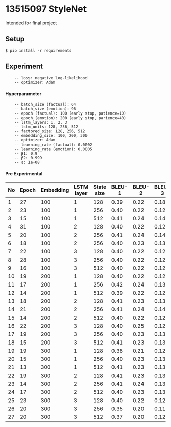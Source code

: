 # 13515097 StyleNet

Intended for final project

## Setup

```
$ pip install -r requirements
```

## Experiment

```
    -- loss: negative log-likelihood
    -- optimizer: Adam
```

#### Hyperparameter
```
    -- batch_size (factual): 64
    -- batch_size (emotion): 96
    -- epoch (factual): 100 (early stop, patience=10)
    -- epoch (emotion): 200 (early stop, parience=40)
    -- lstm_layers: 1, 2, 3
    -- lstm_units: 128, 256, 512
    -- factored_size: 128, 256, 512
    -- embedding_size: 100, 200, 300
    -- optimizer: Adam
    -- learning_rate (factual): 0.0002
    -- learning_rate (emotion): 0.0005
    -- β1: 0.9
    -- β2: 0.999
    -- ε: 1e-08
```

#### Pre Experimental

| No  | Epoch | Embedding | LSTM layer | State size | BLEU-1 | BLEU-2 | BLEU-3 | BLEU-4 |
| --- | ----- | --------- | ---------- | ---------- | ------ | ------ | ------ | ------ |
| 1   | 27    | 100       | 1          | 128        | 0.39   | 0.22   | 0.18   | 0.06   |
| 2   | 23    | 100       | 1          | 256        | 0.40   | 0.22   | 0.12   | 0.06   |
| 3   | 15    | 100       | 1          | 512        | 0.41   | 0.24   | 0.14   | 0.07   |
| 4   | 31    | 100       | 2          | 128        | 0.40   | 0.22   | 0.12   | 0.06   |
| 5   | 20    | 100       | 2          | 256        | 0.41   | 0.24   | 0.14   | 0.08   |
| 6   | 18    | 100       | 2          | 256        | 0.40   | 0.23   | 0.13   | 0.07   |
| 7   | 22    | 100       | 3          | 128        | 0.40   | 0.22   | 0.12   | 0.06   |
| 8   | 28    | 100       | 3          | 256        | 0.40   | 0.22   | 0.12   | 0.06   |
| 9   | 16    | 100       | 3          | 512        | 0.40   | 0.22   | 0.12   | 0.06   |
| 10  | 19    | 200       | 1          | 128        | 0.40   | 0.22   | 0.12   | 0.06   |
| 11  | 17    | 200       | 1          | 256        | 0.42   | 0.24   | 0.13   | 0.07   |
| 12  | 14    | 200       | 1          | 512        | 0.39   | 0.22   | 0.12   | 0.06   |
| 13  | 18    | 200       | 2          | 128        | 0.41   | 0.23   | 0.13   | 0.06   |
| 14  | 21    | 200       | 2          | 256        | 0.41   | 0.24   | 0.14   | 0.07   |
| 15  | 14    | 200       | 2          | 512        | 0.40   | 0.22   | 0.12   | 0.06   |
| 16  | 22    | 200       | 3          | 128        | 0.40   | 0.25   | 0.12   | 0.07   |
| 17  | 19    | 200       | 3          | 256        | 0.40   | 0.23   | 0.13   | 0.07   |
| 18  | 15    | 200       | 3          | 512        | 0.41   | 0.23   | 0.13   | 0.06   |
| 19  | 19    | 300       | 1          | 128        | 0.38   | 0.21   | 0.12   | 0.06   |
| 20  | 15    | 300       | 1          | 256        | 0.40   | 0.23   | 0.13   | 0.07   |
| 21  | 13    | 300       | 1          | 512        | 0.41   | 0.23   | 0.13   | 0.07   |
| 22  | 19    | 300       | 2          | 128        | 0.41   | 0.23   | 0.13   | 0.07   |
| 23  | 14    | 300       | 2          | 256        | 0.41   | 0.24   | 0.13   | 0.07   |
| 24  | 17    | 300       | 2          | 512        | 0.40   | 0.23   | 0.13   | 0.07   |
| 25  | 23    | 300       | 3          | 128        | 0.40   | 0.22   | 0.12   | 0.06   |
| 26  | 20    | 300       | 3          | 256        | 0.35   | 0.20   | 0.11   | 0.06   |
| 27  | 20    | 300       | 3          | 512        | 0.37   | 0.20   | 0.12   | 0.06   |
